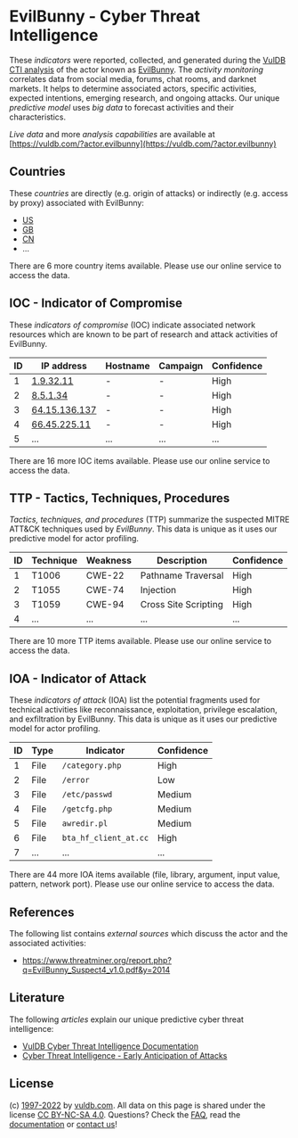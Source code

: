 # EvilBunny - Cyber Threat Intelligence

These _indicators_ were reported, collected, and generated during the [VulDB CTI analysis](https://vuldb.com/?kb.cti) of the actor known as [EvilBunny](https://vuldb.com/?actor.evilbunny). The _activity monitoring_ correlates data from social media, forums, chat rooms, and darknet markets. It helps to determine associated actors, specific activities, expected intentions, emerging research, and ongoing attacks. Our unique _predictive model_ uses _big data_ to forecast activities and their characteristics.

_Live data_ and more _analysis capabilities_ are available at [https://vuldb.com/?actor.evilbunny](https://vuldb.com/?actor.evilbunny)

## Countries

These _countries_ are directly (e.g. origin of attacks) or indirectly (e.g. access by proxy) associated with EvilBunny:

* [US](https://vuldb.com/?country.us)
* [GB](https://vuldb.com/?country.gb)
* [CN](https://vuldb.com/?country.cn)
* ...

There are 6 more country items available. Please use our online service to access the data.

## IOC - Indicator of Compromise

These _indicators of compromise_ (IOC) indicate associated network resources which are known to be part of research and attack activities of EvilBunny.

ID | IP address | Hostname | Campaign | Confidence
-- | ---------- | -------- | -------- | ----------
1 | [1.9.32.11](https://vuldb.com/?ip.1.9.32.11) | - | - | High
2 | [8.5.1.34](https://vuldb.com/?ip.8.5.1.34) | - | - | High
3 | [64.15.136.137](https://vuldb.com/?ip.64.15.136.137) | - | - | High
4 | [66.45.225.11](https://vuldb.com/?ip.66.45.225.11) | - | - | High
5 | ... | ... | ... | ...

There are 16 more IOC items available. Please use our online service to access the data.

## TTP - Tactics, Techniques, Procedures

_Tactics, techniques, and procedures_ (TTP) summarize the suspected MITRE ATT&CK techniques used by _EvilBunny_. This data is unique as it uses our predictive model for actor profiling.

ID | Technique | Weakness | Description | Confidence
-- | --------- | -------- | ----------- | ----------
1 | T1006 | CWE-22 | Pathname Traversal | High
2 | T1055 | CWE-74 | Injection | High
3 | T1059 | CWE-94 | Cross Site Scripting | High
4 | ... | ... | ... | ...

There are 10 more TTP items available. Please use our online service to access the data.

## IOA - Indicator of Attack

These _indicators of attack_ (IOA) list the potential fragments used for technical activities like reconnaissance, exploitation, privilege escalation, and exfiltration by EvilBunny. This data is unique as it uses our predictive model for actor profiling.

ID | Type | Indicator | Confidence
-- | ---- | --------- | ----------
1 | File | `/category.php` | High
2 | File | `/error` | Low
3 | File | `/etc/passwd` | Medium
4 | File | `/getcfg.php` | Medium
5 | File | `awredir.pl` | Medium
6 | File | `bta_hf_client_at.cc` | High
7 | ... | ... | ...

There are 44 more IOA items available (file, library, argument, input value, pattern, network port). Please use our online service to access the data.

## References

The following list contains _external sources_ which discuss the actor and the associated activities:

* https://www.threatminer.org/report.php?q=EvilBunny_Suspect4_v1.0.pdf&y=2014

## Literature

The following _articles_ explain our unique predictive cyber threat intelligence:

* [VulDB Cyber Threat Intelligence Documentation](https://vuldb.com/?kb.cti)
* [Cyber Threat Intelligence - Early Anticipation of Attacks](https://www.scip.ch/en/?labs.20201022)

## License

(c) [1997-2022](https://vuldb.com/?kb.changelog) by [vuldb.com](https://vuldb.com/?kb.about). All data on this page is shared under the license [CC BY-NC-SA 4.0](https://creativecommons.org/licenses/by-nc-sa/4.0/). Questions? Check the [FAQ](https://vuldb.com/?kb.faq), read the [documentation](https://vuldb.com/?kb) or [contact us](https://vuldb.com/?contact)!
